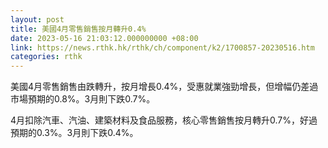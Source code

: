 ```yaml
---
layout: post
title: 美國4月零售銷售按月轉升0.4%　
date: 2023-05-16 21:03:12.000000000 +08:00
link: https://news.rthk.hk/rthk/ch/component/k2/1700857-20230516.htm
categories: rthk
---
```


美國4月零售銷售由跌轉升，按月增長0.4%，受惠就業強勁增長，但增幅仍差過市場預期的0.8%。3月則下跌0.7%。

4月扣除汽車、汽油、建築材料及食品服務，核心零售銷售按月轉升0.7%，好過預期的0.3%。3月則下跌0.4%。

